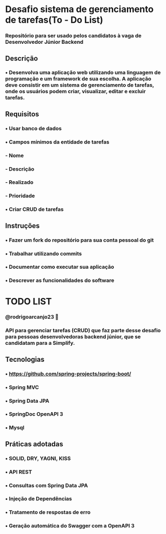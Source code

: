 ﻿# Desafio sistema de gerenciamento de tarefas(To - Do List)
### Repositório para ser usado pelos candidatos à vaga de Desenvolvedor Júnior Backend
## Descrição
### • Desenvolva uma aplicação web utilizando uma linguagem de programação e um framework de sua escolha. A aplicação deve consistir em um sistema de gerenciamento de tarefas, onde os usuários podem criar, visualizar, editar e excluir tarefas.
## Requisitos
### • Usar banco de dados
### • Campos mínimos da entidade de tarefas
### - Nome
### - Descrição 
### - Realizado
### - Prioridade
### • Criar CRUD de tarefas
## Instruções
### • Fazer um fork do repositório para sua conta  pessoal do git
### • Trabalhar utilizando commits
### • Documentar como executar sua aplicação
### • Descrever as funcionalidades do software


# TODO LIST
### @rodrigoarcanjo23 🚀
### API para gerenciar tarefas (CRUD) que faz parte desse desafio para pessoas desenvolvedoras backend júnior, que se candidatam para a Simplify.
## Tecnologias
### • https://github.com/spring-projects/spring-boot/
### • Spring MVC
### • Spring Data JPA
### • SpringDoc OpenAPI 3
### • Mysql
## Práticas adotadas
### • SOLID, DRY, YAGNI, KISS
### • API REST
### • Consultas com Spring Data JPA
### • Injeção de Dependências
### • Tratamento de respostas de erro
### • Geração automática do Swagger com a OpenAPI 3
